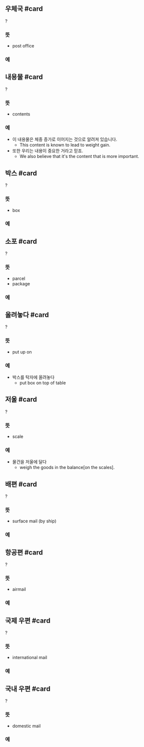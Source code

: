 ## 우체국 #card
?
### 뜻
- post office
### 예
<!--SR:!2024-08-12,14,290-->

## 내용물 #card
?
### 뜻
- contents
### 예
- 이 내용물은 체중 증가로 이어지는 것으로 알려져 있습니다.
	- This content is known to lead to weight gain.
- 또한 우리는 내용이 중요한 거라고 믿죠.
	- We also believe that it's the content that is more important.
<!--SR:!2024-08-13,14,290-->

## 박스 #card
?
### 뜻
- box
### 예

## 소포 #card
?
### 뜻
- parcel
- package
### 예


## 올려놓다 #card
?
### 뜻
- put up on
### 예
- 박스를 탁자에 올려놓다
	- put box on top of table
<!--SR:!2024-08-09,4,284-->

## 저울 #card
?
### 뜻
- scale
### 예
- 물건을 저울에 달다
	- weigh the goods in the balance[on the scales].

## 배편 #card
?
### 뜻
- surface mail (by ship)
### 예
<!--SR:!2024-08-09,4,284-->


## 항공편 #card
?
### 뜻
- airmail
### 예
<!--SR:!2024-08-12,14,290-->


## 국제 우편 #card
?
### 뜻
- international mail
### 예
<!--SR:!2024-08-19,14,290-->

## 국내 우편 #card
?
### 뜻
- domestic mail
### 예
<!--SR:!2024-08-10,4,287-->

